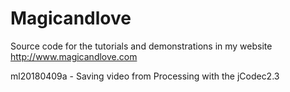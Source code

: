 # Magicandlove
Source code for the tutorials and demonstrations in my website http://www.magicandlove.com

ml20180409a - Saving video from Processing with the jCodec2.3

